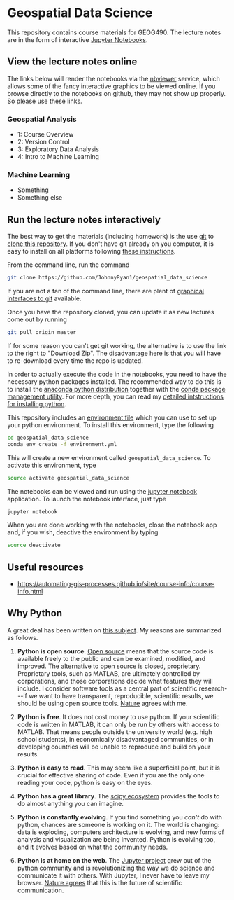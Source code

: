 # Geospatial Data Science #

This repository contains course materials for GEOG490. The lecture notes are in the form of interactive [Jupyter Notebooks](https://jupyter-notebook.readthedocs.io/en/stable/examples/Notebook/What%20is%20the%20Jupyter%20Notebook.html).

## View the lecture notes online ##

The links below will render the notebooks via the [nbviewer](http://nbviewer.jupyter.org/) service, which allows some of the fancy interactive graphics to be viewed online. If you browse directly to the notebooks on github, they may not show up properly. So please use these links.

### Geospatial Analysis
* 1: Course Overview
* 2: Version Control
* 3: Exploratory Data Analysis
* 4: Intro to Machine Learning

### Machine Learning
* Something
* Something else

## Run the lecture notes interactively ##

The best way to get the materials (including homework) is the use [git](https://git-scm.com/) to [clone this repository](https://git-scm.com/book/en/v2/Git-Basics-Getting-a-Git-Repository). If you don't have git already on you computer, it is easy to install on all platforms following [these instructions](https://git-scm.com/book/en/v2/Getting-Started-Installing-Git).

From the command line, run the command

```bash
git clone https://github.com/JohnnyRyan1/geospatial_data_science
```

If you are not a fan of the command line, there are plent of [graphical interfaces to git](https://git-scm.com/download/gui/linux) available.

Once you have the repository cloned, you can update it as new lectures come out by running

```bash
git pull origin master
```

If for some reason you can't get git working, the alternative is to use the link to the right to "Download Zip". The disadvantage here is that you will have to re-download every time the repo is updated.

In order to actually execute the code in the notebooks, you need to have the necessary python packages installed.
The recommended way to do this is to install the [anaconda python distribution](https://www.anaconda.com/download/) together with the [conda package management utility](https://conda.io/docs/).
For more depth, you can read my [detailed intstructions for installing python](https://rabernat.github.io/research_computing/python.html).

This repository includes an [environment file](https://github.com/JohnnyRyan1/geospatial_data_science/blob/environment.yml) which you can use to set up your python environment. To install this environment, type the following

```bash
cd geospatial_data_science
conda env create -f environment.yml
```

This will create a new environment called `geospatial_data_science`. To activate this environment, type

```bash
source activate geospatial_data_science
```

The notebooks can be viewed and run using the [jupyter notebook](https://jupyter-notebook.readthedocs.io/en/stable/notebook.html) application. To launch the notebook interface, just type

```bash
jupyter notebook
```

When you are done working with the notebooks, close the notebook app and, if you wish, deactive the environment by typing

```bash
source deactivate
```

## Useful resources ##

* https://automating-gis-processes.github.io/site/course-info/course-info.html

## Why Python ##

A great deal has been written on [this subject](http://cyrille.rossant.net/why-using-python-for-scientific-computing/).
My reasons are summarized as follows.

1. __Python is open source__. [Open source](https://en.wikipedia.org/wiki/Open_source)
means that the source code is available freely to the public and can be examined,
modified, and improved. The alternative to open source is closed, proprietary.
Proprietary tools, such as MATLAB, are ultimately controlled by corporations, and
those corporations decide what features they will include. I consider software
tools as a central part of scientific research---if we want to have transparent,
reproducible, scientific results, we should be using open source tools.
[Nature](http://www.nature.com/nature/journal/v482/n7386/full/nature10836.html)
agrees with me.

1. __Python is free__. It does not cost money to use python. If your scientific
code is written in MATLAB, it can only be run by others with access to MATLAB.
That means people outside the university world (e.g. high school students), in
economically disadvantaged communities, or in developing countries will be
unable to reproduce and build on your results.

1. __Python is easy to read__. This may seem like a superficial point, but it is
crucial for effective sharing of code. Even if you are the only one reading
your code, python is easy on the eyes.

1. __Python has a great library__. The [scipy ecosystem](http://scipy.org)
provides the tools to do almost anything you can imagine.

1. __Python is constantly evolving__. If you find something you _can't_ do with
python, chances are someone is working on it. The world is changing: data is
exploding, computers architecture is evolving, and new forms of analysis and
visualization are being invented. Python is evolving too, and it evolves based
on what the community needs.

1. __Python is at home on the web__. The [Jupyter project](https://jupyter.org/)
grew out of the python community and is revolutionizing the way we do science
and communicate it with others. With Jupyter, I never have to leave my browser.
[Nature agrees](http://www.nature.com/news/interactive-notebooks-sharing-the-code-1.16261)
that this is the future of scientific communication.
